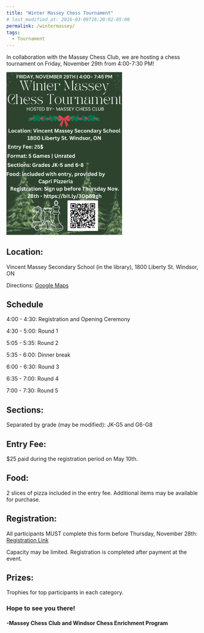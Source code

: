 ```yaml
---
title: "Winter Massey Chess Tournament"
# last_modified_at: 2016-03-09T16:20:02-05:00
permalink: /wintermassey/
tags:
  - Tournament
---
```


In collaboration with the Massey Chess Club, we are hosting a chess tournament on Friday, November 29th from 4:00-7:30 PM! 

<img src="/assets/images/WinterMassey.png" alt="Tournament Flyer" height = "60%" width = "60%">

<h2>Location:</h2> Vincent Massey Secondary School (in the library), 1800 Liberty St. Windsor, ON

Directions: <a href = "https://goo.gl/maps/P9n8JcnS7chTAChZ6">Google Maps </a>

<h2>Schedule</h2>

4:00 - 4:30:             Registration and Opening Ceremony

4:30 - 5:00:             Round 1

5:05 - 5:35:             Round 2

5:35 - 6:00:             Dinner break

6:00 - 6:30:             Round 3

6:35 - 7:00:             Round 4

7:00 - 7:30:             Round 5

<h2>Sections:</h2> Separated by grade (may be modified): JK-G5 and G6-G8

<!-- <h2>Time Control:</h2> Unrated, 10 min + 5-sec increment -->

<h2>Entry Fee:</h2> $25 paid during the registration period on May 10th.
<!-- <h3>The entrance fee is $20 for Latitude Chess and Windsor Chess Enrichment Program students.</h3> -->

<h2>Food:</h2> 2 slices of pizza included in the entry fee. Additional items may be available for purchase. 

<h2>Registration:</h2> All participants MUST complete this form before Thursday, November 28th: <a href = "https://docs.google.com/forms/d/e/1FAIpQLSeXuPL3_xVetGaNC0tSz8hv9yUEQzkBQteCVX2DFE2lVHlM1Q/viewform">Registration Link</a>

Capacity may be limited. Registration is completed after payment at the event.

<h2>Prizes:</h2> Trophies for top participants in each category.
 
<h3>Hope to see you there!</h3>
 
<h4>-Massey Chess Club and Windsor Chess Enrichment Program</h4>